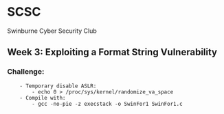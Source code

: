 # SCSC
Swinburne Cyber Security Club

## Week 3: Exploiting a Format String Vulnerability
###	Challenge:
		- Temporary disable ASLR:
			- echo 0 > /proc/sys/kernel/randomize_va_space
		- Compile with:
			- gcc -no-pie -z execstack -o SwinFor1 SwinFor1.c